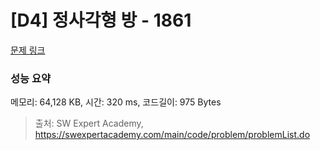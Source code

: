 # [D4] 정사각형 방 - 1861 

[문제 링크](https://swexpertacademy.com/main/code/problem/problemDetail.do?contestProbId=AV5LtJYKDzsDFAXc) 

### 성능 요약

메모리: 64,128 KB, 시간: 320 ms, 코드길이: 975 Bytes



> 출처: SW Expert Academy, https://swexpertacademy.com/main/code/problem/problemList.do